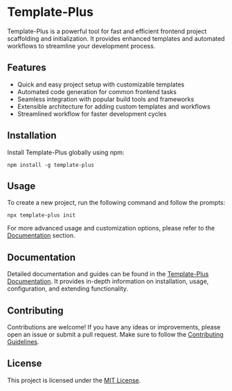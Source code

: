# Template-Plus

Template-Plus is a powerful tool for fast and efficient frontend project scaffolding and initialization. It provides enhanced templates and automated workflows to streamline your development process.

## Features

- Quick and easy project setup with customizable templates
- Automated code generation for common frontend tasks
- Seamless integration with popular build tools and frameworks
- Extensible architecture for adding custom templates and workflows
- Streamlined workflow for faster development cycles

## Installation

Install Template-Plus globally using npm:

```
npm install -g template-plus
```

## Usage

To create a new project, run the following command and follow the prompts:
```
npx template-plus init
```

For more advanced usage and customization options, please refer to the [Documentation]([link-to-documentation](https://github.com/zhounie/template-plus)) section.

## Documentation

Detailed documentation and guides can be found in the [Template-Plus Documentation]([link-to-documentation](https://github.com/zhounie/template-plus)). It provides in-depth information on installation, usage, configuration, and extending functionality.

## Contributing

Contributions are welcome! If you have any ideas or improvements, please open an issue or submit a pull request. Make sure to follow the [Contributing Guidelines]([link-to-contributing-guidelines](https://github.com/zhounie/template-plus/issues)).

## License

This project is licensed under the [MIT License]([link-to-license](https://github.com/zhounie/template-plus/blob/main/LICENSE)).